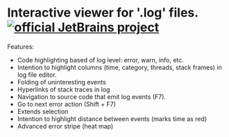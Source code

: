 # Interactive viewer for '.log' files. [![official JetBrains project](https://jb.gg/badges/official.svg)](https://confluence.jetbrains.com/display/ALL/JetBrains+on+GitHub)

Features:

* Code highlighting based of log level: error, warn, info, etc.
* Intention to highlight columns (time, category, threads, stack frames) in log file editor.
* Folding of uninteresting events
* Hyperlinks of stack traces in log
* Navigation to source code that emit log events (F7).
* Go to next error action (Shift + F7)
* Extends selection
* Intention to highlight distance between events (marks time as red)
* Advanced error stripe (heat map)
